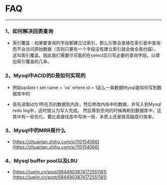 # FAQ
---

### 1、如何解决回表查询

* 索引覆盖：如果要查询的字段都建立过索引，那么引擎会直接在索引表中查询而不会访问原始数据（否则只要有一个字段没有建立索引就会做全表扫描），
这叫索引覆盖。因此我们需要尽可能的在select后只写必要的查询字段，以增加索引覆盖的几率。

### 2、Mysql中ACID的D是如何实现的
* 例如update t set name = 'xx' where id = 1这么一条数据Mysql是如何写到数据库中的

* 首先读取id为1所在页的数据到内存，然后修改内存中的数据，并写入到Mysql redo log中，这时就认为写入完成。
然后等到空闲的时候再刷到数据库中，这其中有一些优化，要比直接往库中写快一些，本质上还是提高磁盘IO效率。

### 3、Mysql中的MRR是什么
* [https://zhuanlan.zhihu.com/p/110154066](https://zhuanlan.zhihu.com/p/110154066)

### 4、Mysql buffer pool以及LRU
* [https://juejin.cn/post/6844903874172551181](https://juejin.cn/post/6844903874172551181)